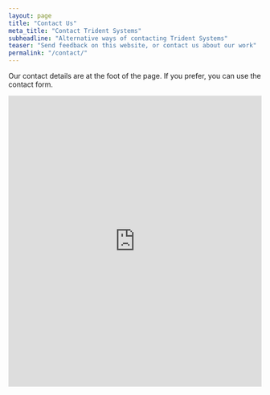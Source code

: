 ```yaml
---
layout: page
title: "Contact Us"
meta_title: "Contact Trident Systems"
subheadline: "Alternative ways of contacting Trident Systems"
teaser: "Send feedback on this website, or contact us about our work"
permalink: "/contact/"
---
```

Our contact details are at the foot of the page.  If you prefer, you can use
the contact form.  

<div class="panel">
<iframe height="580"
        width="100%"
        frameborder="0"
        scrolling="no"
        style="width:100%;border:none"
        src="https://tridentsystems.wufoo.com/embed/zucsq6o0fuibpq/">
</iframe>
</div>
